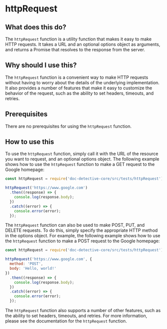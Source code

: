 
  
   # **httpRequest**

## What does this do?

The `httpRequest` function is a utility function that makes it easy to make HTTP requests. It takes a URL and an optional options object as arguments, and returns a Promise that resolves to the response from the server.

## Why should I use this?

The `httpRequest` function is a convenient way to make HTTP requests without having to worry about the details of the underlying implementation. It also provides a number of features that make it easy to customize the behavior of the request, such as the ability to set headers, timeouts, and retries.

## Prerequisites

There are no prerequisites for using the `httpRequest` function.

## How to use this

To use the `httpRequest` function, simply call it with the URL of the resource you want to request, and an optional options object. The following example shows how to use the `httpRequest` function to make a GET request to the Google homepage:

```javascript
const httpRequest = require('doc-detective-core/src/tests/httpRequest');

httpRequest('https://www.google.com')
  .then((response) => {
    console.log(response.body);
  })
  .catch((error) => {
    console.error(error);
  });
```

The `httpRequest` function can also be used to make POST, PUT, and DELETE requests. To do this, simply specify the appropriate HTTP method in the options object. For example, the following example shows how to use the `httpRequest` function to make a POST request to the Google homepage:

```javascript
const httpRequest = require('doc-detective-core/src/tests/httpRequest');

httpRequest('https://www.google.com', {
  method: 'POST',
  body: 'Hello, world!'
})
  .then((response) => {
    console.log(response.body);
  })
  .catch((error) => {
    console.error(error);
  });
```

The `httpRequest` function also supports a number of other features, such as the ability to set headers, timeouts, and retries. For more information, please see the documentation for the `httpRequest` function.
  
  